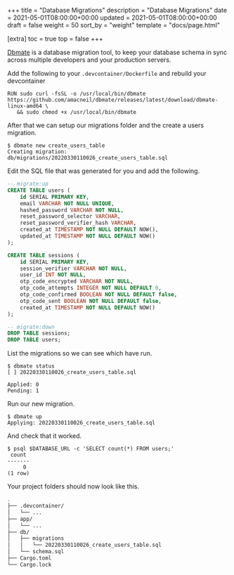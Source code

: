 +++
title = "Database Migrations"
description = "Database Migrations"
date = 2021-05-01T08:00:00+00:00
updated = 2021-05-01T08:00:00+00:00
draft = false
weight = 50
sort_by = "weight"
template = "docs/page.html"

[extra]
toc = true
top = false
+++

[Dbmate](https://github.com/amacneil/dbmate) is a database migration tool, to keep your database schema in sync across multiple developers and your production servers.

Add the following to your `.devcontainer/Dockerfile` and rebuild your devcontainer

```
RUN sudo curl -fsSL -o /usr/local/bin/dbmate https://github.com/amacneil/dbmate/releases/latest/download/dbmate-linux-amd64 \
   && sudo chmod +x /usr/local/bin/dbmate
```

After that we can setup our migrations folder and the create a users migration.

```
$ dbmate new create_users_table
Creating migration: db/migrations/20220330110026_create_users_table.sql
```

Edit the SQL file that was generated for you and add the following.

```sql
-- migrate:up
CREATE TABLE users (
    id SERIAL PRIMARY KEY, 
    email VARCHAR NOT NULL UNIQUE, 
    hashed_password VARCHAR NOT NULL, 
    reset_password_selector VARCHAR,
    reset_password_verifier_hash VARCHAR,
    created_at TIMESTAMP NOT NULL DEFAULT NOW(),
    updated_at TIMESTAMP NOT NULL DEFAULT NOW()
);

CREATE TABLE sessions (
    id SERIAL PRIMARY KEY, 
    session_verifier VARCHAR NOT NULL, 
    user_id INT NOT NULL, 
    otp_code_encrypted VARCHAR NOT NULL,
    otp_code_attempts INTEGER NOT NULL DEFAULT 0,
    otp_code_confirmed BOOLEAN NOT NULL DEFAULT false,
    otp_code_sent BOOLEAN NOT NULL DEFAULT false,
    created_at TIMESTAMP NOT NULL DEFAULT NOW()
);

-- migrate:down
DROP TABLE sessions;
DROP TABLE users;
```

List the migrations so we can see which have run.

```
$ dbmate status
[ ] 20220330110026_create_users_table.sql

Applied: 0
Pending: 1
```

Run our new migration.

```
$ dbmate up
Applying: 20220330110026_create_users_table.sql
```

And check that it worked.

```
$ psql $DATABASE_URL -c 'SELECT count(*) FROM users;'
 count 
-------
     0
(1 row)
```

Your project folders should now look like this.

```sh
.
├── .devcontainer/
│   └── ...
├── app/
│   └── ...
├── db/
│   ├── migrations
│   │   └── 20220330110026_create_users_table.sql
│   └── schema.sql
├── Cargo.toml
└── Cargo.lock
```